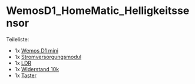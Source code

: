 # WemosD1_HomeMatic_Helligkeitssensor

Teileliste:
- 1x [Wemos D1 mini](http://www.ebay.de/itm/272271662681)
- 1x [Stromversorgungsmodul](http://www.ebay.de/itm/272521453807)
- 1x [LDR](http://www.ebay.de/itm/321957950526)
- 1x [Widerstand 10k](http://www.ebay.de/itm/221833069520)
- 1x [Taster](http://www.ebay.de/itm/263057910534)
